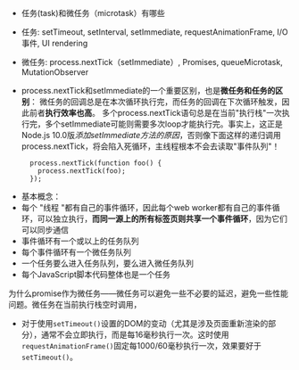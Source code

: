 * 任务(task)和微任务（microtask）有哪些
 * 任务: setTimeout, setInterval, setImmediate, requestAnimationFrame, I/O事件, UI rendering
 * 微任务: process.nextTick（setImmediate）, Promises, queueMicrotask, MutationObserver 
 
* process.nextTick和setImmediate的一个重要区别，也是**微任务和任务的区别**：
  微任务的回调总是在本次循环执行完，而任务的回调在下次循环触发，因此前者**执行效率也高**。
  多个process.nextTick语句总是在当前"执行栈"一次执行完，多个setImmediate可能则需要多次loop才能执行完。事实上，这正是Node.js 10.0版*添加setImmediate方法的原因*，否则像下面这样的递归调用process.nextTick，将会陷入死循环，主线程根本不会去读取"事件队列"！
  ```
    process.nextTick(function foo() {
      process.nextTick(foo);
    });
  ```

- 基本概念：
 - 每个 "线程 "都有自己的事件循环，因此每个web worker都有自己的事件循环，可以独立执行，**而同一源上的所有标签页则共享一个事件循环**，因为它们可以同步通信
 - 事件循环有一个或以上的任务队列
 - 每个事件循环有一个微任务队列
 - 一个任务要么进入任务队列，要么进入微任务队列
 - 每个JavaScript脚本代码整体也是一个任务

为什么promise作为微任务——微任务可以避免一些不必要的延迟，避免一些性能问题。微任务在当前执行栈空时调用，

 * 对于使用`setTimeout()`设置的DOM的变动（尤其是涉及页面重新渲染的部分），通常不会立即执行，而是每16毫秒执行一次。这时使用`requestAnimationFrame()`固定每1000/60毫秒执行一次，效果要好于`setTimeout()`。